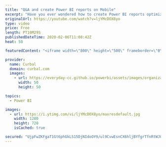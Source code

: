 ```yaml
---
title: "Q&A and create Power BI reports on Mobile"
excerpt: "Have you ever wondered how to create Power BI reports optimized for mobile? In this video I will show you how to do that and also how Q&A works in Power BI mobile.  EnjoY!  Jump to Q&A part of the video: https://youtu.be/ljYMcDOX8yo?t=294   Looking for a download file? Go to our Download Center: https://curbal.com/donwload-center"
originalUrl: https://youtube.com/watch?v=ljYMcDOX8yo
type: video
price: Free
length: PT10M29S
publishedDateTime: 2020-02-06T11:08:42Z
heat: 50

featuredContent: "<iframe width=\"800\" height=\"500\" frameborder=\"0\" src=\"https://www.youtube.com/embed/ljYMcDOX8yo\" allow=\"accelerometer; autoplay; encrypted-media; gyroscope; picture-in-picture\" allowfullscreen></iframe>"

provider:
  name: Curbal
  domain: curbal.com
  images:
    - url: https://everyday-cc.github.io/powerbi/assets/images/organizations/curbal.com-50x50.jpg
      width: 50
      height: 50

topics:
  - Power BI

images:
  - url: https://i.ytimg.com/vi/ljYMcDOX8yo/maxresdefault.jpg
    width: 1280
    height: 720
    isCached: true

secured: "UjpFwZKFgaT1Gt6phGkLS15DjNIdoOY9/ul9CvwEsnCX6hljBYfgrTfnRtWJ02HvlMpzZ9Xz80MeAJ4Eb5M5aLxbe3QE1w4SZa8KU96Z81xPAkOVjlmAlP3WT0uFVggQC9YrFLiPWJqXanjxRMX6XKUvykn03YdugVX50wXMf/FC2mzK5pAL0IbQPnXIJItF704tlFqpLYsrf3FgJ9tEZmjwBsxKA9hxr7SrnEo7ajOhbVyNnN+D8WH0yTlk8L6uyQcKM6QpvP+ii5VfNq9aHEArUs9o/fjqPhYCntbDMhDorJpFCU6BmR4Bt/REHbsab2UPSIP1dlIRVMIHyeUntcdyVO8ukHwBXWSH2iM6TRtZoC41R5If3njeoqIzx5Sw1BOdlYofCOAUOR7FHb2rH5LvdvvLbnaK3rFCDD1B6iw=;KuUKLmNwTMP+Jw1ULZxldw=="
---
```


